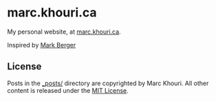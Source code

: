 # marc.khouri.ca

My personal website, at [marc.khouri.ca](http://marc.khouri.ca).

Inspired by [Mark Berger](https://github.com/mark-berger/mark-berger.github.io)

## License

Posts in the [_posts/](_posts/) directory are copyrighted by Marc Khouri. All other content is released under the [MIT License](http://www.opensource.org/licenses/MIT).